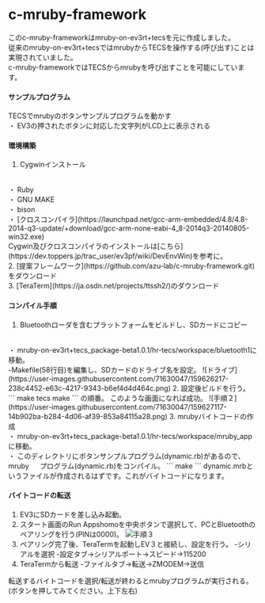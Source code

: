 # c-mruby-framework
このc-mruby-frameworkはmruby-on-ev3rt+tecsを元に作成しました。
<br>
従来のmruby-on-ev3rt+tecsではmrubyからTECSを操作する(呼び出す)ことは実現されていました。
<br>
c-mruby-frameworkではTECSからmrubyを呼び出すことを可能にしています。

#### サンプルプログラム
TECSでmrubyのボタンサンプルプログラムを動かす
<br>
・ EV3の押されたボタンに対応した文字列がLCD上に表示される

#### 環境構築
1. Cygwinインストール
<br>
・ Ruby
<br>
・ GNU MAKE
<br>
・ bison
<br>
・ [クロスコンパイラ](https://launchpad.net/gcc-arm-embedded/4.8/4.8-2014-q3-update/+download/gcc-arm-none-eabi-4_8-2014q3-20140805-win32.exe)
<br>
Cygwin及びクロスコンパイラのインストールは[こちら](https://dev.toppers.jp/trac_user/ev3pf/wiki/DevEnvWin)を参考に。
<br>
2. [提案フレームワーク](https://github.com/azu-lab/c-mruby-framework.git)をダウンロード
<br>
3. [TeraTerm](https://ja.osdn.net/projects/ttssh2/)のダウンロード

#### コンパイル手順
1. Bluetoothローダを含むプラットフォームをビルドし、SDカードにコピー
<br>
・ mruby-on-ev3rt+tecs_package-beta1.0.1/hr-tecs/workspace/bluetooth1に移動。
<br>
   -Makefile(58行目)を編集し、SDカードのドライブ名を設定。
![ドライブ](https://user-images.githubusercontent.com/71630047/159626217-238c4452-e63c-4217-9343-b6ef4d4d464c.png)
2. 設定後ビルドを行う。
```
make tecs
make
```
の順番。
このような画面になれば成功。
![手順２](https://user-images.githubusercontent.com/71630047/159627117-14b902ba-b284-4d06-af39-853a84115a28.png)
3. mrubyバイトコードの作成
<br>
・ mruby-on-ev3rt+tecs_package-beta1.0.1/hr-tecs/workspace/mruby_appに移動。
<br>
・ このディレクトリにボタンサンプルプログラム(dynamic.rb)があるので、mruby
　 プログラム(dynamic.rb)をコンパイル。
```
make
```
dynamic.mrbというファイルが作成されるはずです。これがバイトコードになります。

#### バイトコードの転送
1. EV3にSDカードを差し込み起動。
2. スタート画面のRun Appshomoを中央ボタンで選択して、PCとBluetoothのペアリングを行う(PINは0000)。
![手順３](https://user-images.githubusercontent.com/71630047/159627785-3f47b4e9-f7c6-4912-9119-5b137c79978c.png)
3. ペアリング完了後、TeraTermを起動しEV３と接続し、設定を行う。
    -シリアルを選択
    -設定タブ→シリアルポート→スピード→115200
4. TeraTermから転送
    -ファイルタブ→転送→ZMODEM→送信





転送するバイトコードを選択/転送が終わるとmrubyプログラムが実行される。(ボタンを押してみてください。上下左右)

    








